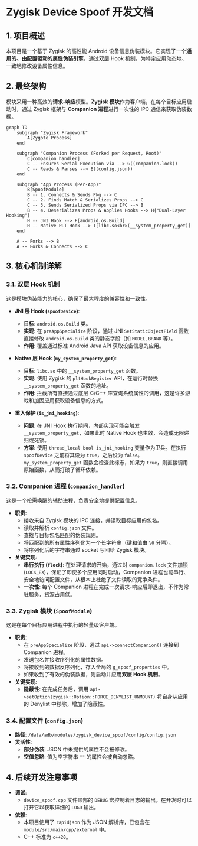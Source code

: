 # Zygisk Device Spoof 开发文档

## 1. 项目概述
本项目是一个基于 Zygisk 的高性能 Android 设备信息伪装模块。它实现了一个**通用的、由配置驱动的属性伪装引擎**，通过双层 Hook 机制，为特定应用动态地、一致地修改设备属性信息。

## 2. 最终架构
模块采用一种高效的**请求-响应**模型。**Zygisk 模块**作为客户端，在每个目标应用启动时，通过 Zygisk 框架与 **Companion 进程**进行一次性的 IPC 通信来获取伪装数据。

```mermaid
graph TD
    subgraph "Zygisk Framework"
        A[Zygote Process]
    end

    subgraph "Companion Process (Forked per Request, Root)"
        C[companion_handler]
        C -- Ensures Serial Execution via --> G((companion.lock))
        C -- Reads & Parses --> E((config.json))
    end

    subgraph "App Process (Per-App)"
        B[SpoofModule]
        B -- 1. Connects & Sends Pkg --> C
        C -- 2. Finds Match & Serializes Props --> C
        C -- 3. Sends Serialized Props via IPC --> B
        B -- 4. Deserializes Props & Applies Hooks --> H{"Dual-Layer Hooking"}
        H -- JNI Hook --> F[android.os.Build]
        H -- Native PLT Hook --> I[libc.so<br>(__system_property_get)]
    end

    A -- Forks --> B
    A -- Forks & Connects --> C
```

## 3. 核心机制详解

### 3.1. 双层 Hook 机制
这是模块伪装能力的核心，确保了最大程度的兼容性和一致性。

- **JNI 层 Hook (`spoofDevice`)**:
  - **目标**: `android.os.Build` 类。
  - **实现**: 在 `preAppSpecialize` 阶段，通过 JNI `SetStaticObjectField` 函数直接修改 `android.os.Build` 类的静态字段（如 `MODEL`, `BRAND` 等）。
  - **作用**: 覆盖通过标准 Android Java API 获取设备信息的应用。

- **Native 层 Hook (`my_system_property_get`)**:
  - **目标**: `libc.so` 中的 `__system_property_get` 函数。
  - **实现**: 使用 Zygisk 的 `pltHookRegister` API，在运行时替换 `__system_property_get` 函数的地址。
  - **作用**: 拦截所有直接通过底层 C/C++ 库查询系统属性的调用，这是许多游戏和加固应用获取设备信息的方式。

- **重入保护 (`is_jni_hooking`)**:
  - **问题**: 在 JNI Hook 执行期间，内部实现可能会触发 `__system_property_get`，如果此时 Native Hook 也生效，会造成无限递归或死锁。
  - **方案**: 使用 `thread_local bool is_jni_hooking` 变量作为卫兵。在执行 `spoofDevice` 之前将其设为 `true`，之后设为 `false`。`my_system_property_get` 函数会检查此标志，如果为 `true`，则直接调用原始函数，从而打破了循环依赖。

### 3.2. Companion 进程 (`companion_handler`)
这是一个按需唤醒的辅助进程，负责安全地提供配置信息。

- **职责**:
  - 接收来自 Zygisk 模块的 IPC 连接，并读取目标应用的包名。
  - 读取并解析 `config.json` 文件。
  - 查找与目标包名匹配的伪装规则。
  - 将匹配到的所有属性序列化为一个长字符串（键和值由 `\0` 分隔）。
  - 将序列化后的字符串通过 socket 写回给 Zygisk 模块。
- **关键实现**:
  - **串行执行 (`flock`)**: 在处理请求的开始，通过对 `companion.lock` 文件加锁 (`LOCK_EX`)，保证了即使多个应用同时启动，Companion 进程也能串行、安全地访问配置文件，从根本上杜绝了文件读取的竞争条件。
  - **一次性**: 每个 Companion 进程在完成一次请求-响应后即退出，不作为常驻服务，资源占用低。

### 3.3. Zygisk 模块 (`SpoofModule`)
这是在每个目标应用进程中执行的轻量级客户端。

- **职责**:
  - 在 `preAppSpecialize` 阶段，通过 `api->connectCompanion()` 连接到 Companion 进程。
  - 发送包名并接收序列化的属性数据。
  - 将接收到的数据反序列化，存入全局的 `g_spoof_properties` 中。
  - 如果收到了有效的伪装数据，则启动并应用**双层 Hook 机制**。
- **关键实现**:
  - **隐蔽性**: 在完成任务后，调用 `api->setOption(zygisk::Option::FORCE_DENYLIST_UNMOUNT)` 将自身从应用的 Denylist 中移除，增加了隐蔽性。

### 3.4. 配置文件 (`config.json`)
- **路径**: `/data/adb/modules/zygisk_device_spoof/config/config.json`
- **灵活性**:
    - **部分伪装**: JSON 中未提供的属性不会被修改。
    - **空值忽略**: 值为空字符串 `""` 的属性会被自动忽略。

## 4. 后续开发注意事项
- **调试**:
  - `device_spoof.cpp` 文件顶部的 `DEBUG` 宏控制着日志的输出。在开发时可以打开它以获取详细的 `LOGD` 输出。
- **依赖**:
  - 本项目使用了 `rapidjson` 作为 JSON 解析库，已包含在 `module/src/main/cpp/external` 中。
  - C++ 标准为 `c++20`。